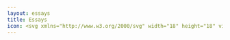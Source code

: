 ```yaml
---
layout: essays
title: Essays
icon: <svg xmlns="http://www.w3.org/2000/svg" width="18" height="18" viewBox="0 0 24 24" fill="none" stroke="currentColor" stroke-width="2" stroke-linecap="round" stroke-linejoin="round" class="lucide lucide-notebook"><path d="M2 6h4"/><path d="M2 10h4"/><path d="M2 14h4"/><path d="M2 18h4"/><rect width="16" height="20" x="4" y="2" rx="2"/><path d="M16 2v20"/></svg>
---
```

